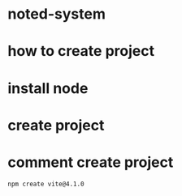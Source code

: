 # noted-system

# how to create project

# install node

# create project

# comment create project
`npm create vite@4.1.0`